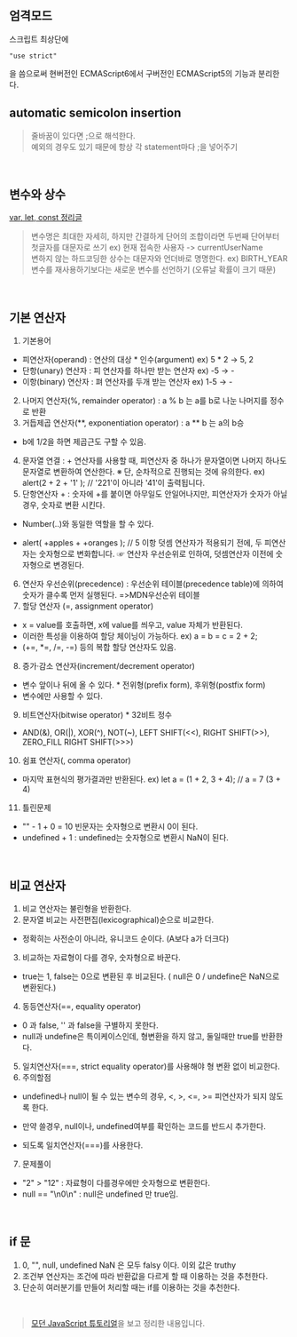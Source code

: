 ## 엄격모드
스크립트 최상단에 

    "use strict"
을 씀으로써 현버전인 ECMAScript6에서 구버전인 ECMAScript5의 기능과 분리한다.

## automatic semicolon insertion

>줄바꿈이 있다면 ;으로 해석한다.<br>
예외의 경우도 있기 때문에 항상 각 statement마다 ;을 넣어주기

<br>

## 변수와 상수
[var, let, const 정리글](https://velog.io/@bathingape/JavaScript-var-let-const-%EC%B0%A8%EC%9D%B4%EC%A0%90)

>변수명은 최대한 자세히, 하지만 간결하게 
단어의 조합이라면 두번째 단어부터 첫글자를 대문자로 쓰기
ex) 현재 접속한 사용자 -> currentUserName<br>
변하지 않는 하드코딩한 상수는 대문자와 언더바로 명명한다. 
ex) BIRTH_YEAR<br>
변수를 재사용하기보다는 새로운 변수를 선언하기 (오류날 확률이 크기 
때문)

<br>

## 기본 연산자

1. 기본용어
- 피연산자(operand) : 연산의 대상 * 인수(argument) ex) 5 * 2 → 5, 2
- 단항(unary) 연산자 : 피 연산자를 하나만 받는 연산자 ex) -5 → -
- 이항(binary) 연산자 : 펴 연산자를 두개 받는 연산자 ex) 1-5 → -
2. 나머지 연산자(%, remainder operator) : a % b 는 a를 b로 나눈 나머지를 정수로 반환
3. 거듭제곱 연산자(**, exponentiation operator) : a ** b 는 a의 b승
* b에 1/2을 하면 제곱근도 구할 수 있음.
4. 문자열 연결 : + 연산자를 사용할 때, 피연산자 중 하나가 문자열이면 나머지 하나도 문자열로 변환하여 연산한다.
※ 단, 순차적으로 진행되는 것에 유의한다. ex) alert(2 + 2 + '1' ); // '221'이 아니라 '41'이 출력됩니다.
5. 단항연산자 + : 숫자에 +를 붙이면 아무일도 안일어나지만, 피연산자가 숫자가 아닐경우, 숫자로 변환 시킨다.
* Number(..)와 동일한 역할을 할 수 있다.
- alert( +apples + +oranges ); // 5 이항 덧셈 연산자가 적용되기 전에, 두 피연산자는 숫자형으로 변화합니다.
☞ 연산자 우선순위로 인하여, 덧셈연산자 이전에 숫자형으로 변경된다.
6. 연산자 우선순위(precedence) : 우선순위 테이블(precedence table)에 의하여 숫자가 클수록 먼저 실행된다.
=>MDN우선순위 테이블
7. 할당 연산자 (=, assignment operator)
- x = value를 호출하면, x에 value를 씌우고, value 자체가 반환된다.
- 이러한 특성을 이용하여 할당 체이닝이 가능하다. ex) a = b = c = 2 + 2;
- (+=, *=, /=, -=) 등의 복합 할당 연산자도 있음.
8. 증가·감소 연산자(increment/decrement operator)
- 변수 앞이나 뒤에 올 수 있다. * 전위형(prefix form), 후위형(postfix form)
- 변수에만 사용할 수 있다.
9. 비트연산자(bitwise operator) * 32비트 정수
- AND(&), OR(|), XOR(^), NOT(~), LEFT SHIFT(<<), RIGHT SHIFT(>>), ZERO_FILL RIGHT SHIFT(>>>)
10. 쉼표 연산자(, comma operator)
- 마지막 표현식의 평가결과만 반환된다. ex) let a = (1 + 2, 3 + 4); // a = 7 (3 + 4)
11. 틀린문제
- "" - 1 + 0 = 10 빈문자는 숫자형으로 변환시 0이 된다.
- undefined + 1 : undefined는 숫자형으로 변환시 NaN이 된다.

<br>


## 비교 연산자

1. 비교 연산자는 불린형을 반환한다.
2. 문자열 비교는 사전편집(lexicographical)순으로 비교한다.
* 정확히는 사전순이 아니라, 유니코드 순이다. (A보다 a가 더크다)
3. 비교하는 자료형이 다를 경우, 숫자형으로 바꾼다.
* true는 1, false는 0으로 변환된 후 비교된다. ( null은 0 / undefine은 NaN으로 변환된다.)
4. 동등연산자(==, equality operator)
- 0 과 false, '' 과 false을 구별하지 못한다.
- null과 undefine은 특이케이스인데, 형변환을 하지 않고, 둘일때만 true를 반환한다.
5. 일치연산자(===, strict equality operator)를 사용해야 형 변환 없이 비교한다.
6. 주의할점
- undefined나 null이 될 수 있는 변수의 경우, <, >, <=, >= 피연산자가 되지 않도록 한다.
* 만약 쓸경우, null이나, undefined여부를 확인하는 코드를 반드시 추가한다.
- 되도록 일치연산자(===)를 사용한다.
7. 문제풀이
- "2" > "12" : 자료형이 다를경우에만 숫자형으로 변환한다.
- null == "\n0\n" : null은 undefined 만 true임.

<br>

## if 문

1. 0, "", null, undefined NaN 은 모두 falsy 이다. 이외 값은 truthy
2. 조건부 연산자는 조건에 따라 반환값을 다르게 할 때 이용하는 것을 추천한다.
3. 단순히 여러분기를 만들어 처리할 때는 if를 이용하는 것을 추천한다.

<br>

> [모던 JavaScript 튜토리얼](https://ko.javascript.info/)을 보고 정리한 내용입니다.